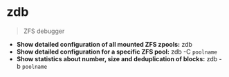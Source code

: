 # zdb
> ZFS debugger
- **Show detailed configuration of all mounted ZFS zpools:**
zdb
- **Show detailed configuration for a specific ZFS pool:**
zdb -C `poolname`
- **Show statistics about number, size and deduplication of blocks:**
zdb -b `poolname`
